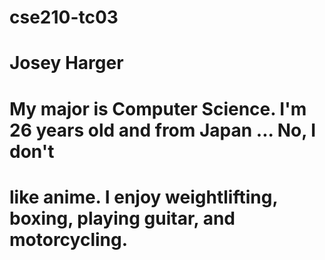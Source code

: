 # cse210-tc03












# Josey Harger

#  My major is Computer Science. I'm 26 years old and from Japan ... No, I don't
#  like anime. I enjoy weightlifting, boxing, playing guitar, and motorcycling.